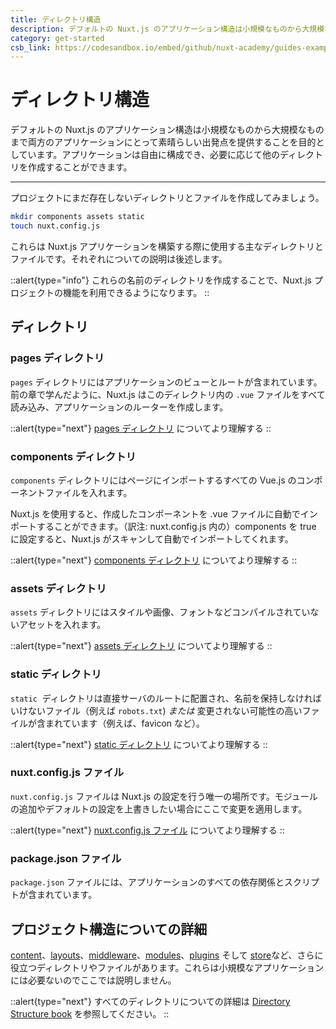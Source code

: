```yaml
---
title: ディレクトリ構造
description: デフォルトの Nuxt.js のアプリケーション構造は小規模なものから大規模なものまで両方のアプリケーションにとって素晴らしい出発点を提供することを目的としています。アプリケーションは自由に構成でき、必要に応じて他のディレクトリを作成することができます。
category: get-started
csb_link: https://codesandbox.io/embed/github/nuxt-academy/guides-examples/tree/master/01_get_started/03_directory_structure?fontsize=14&hidenavigation=1&theme=dark
---
```

# ディレクトリ構造

デフォルトの Nuxt.js のアプリケーション構造は小規模なものから大規模なものまで両方のアプリケーションにとって素晴らしい出発点を提供することを目的としています。アプリケーションは自由に構成でき、必要に応じて他のディレクトリを作成することができます。

---

プロジェクトにまだ存在しないディレクトリとファイルを作成してみましょう。


```bash
mkdir components assets static
touch nuxt.config.js
```

これらは Nuxt.js アプリケーションを構築する際に使用する主なディレクトリとファイルです。それぞれについての説明は後述します。

::alert{type="info"}
これらの名前のディレクトリを作成することで、Nuxt.js プロジェクトの機能を利用できるようになります。
::

## ディレクトリ

### pages ディレクトリ

`pages` ディレクトリにはアプリケーションのビューとルートが含まれています。前の章で学んだように、Nuxt.js はこのディレクトリ内の `.vue` ファイルをすべて読み込み、アプリケーションのルーターを作成します。

::alert{type="next"}
[pages ディレクトリ](/docs/directory-structure/pages) についてより理解する
::

### components ディレクトリ

`components` ディレクトリにはページにインポートするすべての Vue.js のコンポーネントファイルを入れます。

Nuxt.js を使用すると、作成したコンポーネントを .vue ファイルに自動でインポートすることができます。（訳注: nuxt.config.js 内の）components を true に設定すると、Nuxt.js がスキャンして自動でインポートしてくれます。

::alert{type="next"}
[components ディレクトリ](/docs/directory-structure/components) についてより理解する
::

### assets ディレクトリ

`assets` ディレクトリにはスタイルや画像、フォントなどコンパイルされていないアセットを入れます。

::alert{type="next"}
[assets ディレクトリ](/docs/directory-structure/assets) についてより理解する
::

### static ディレクトリ

`static` 
ディレクトリは直接サーバのルートに配置され、名前を保持しなければいけないファイル（例えば `robots.txt`) _または_ 変更されない可能性の高いファイルが含まれています（例えば、favicon など）。

::alert{type="next"}
[static ディレクトリ](/docs/directory-structure/static) についてより理解する
::

### nuxt.config.js ファイル

`nuxt.config.js` ファイルは Nuxt.js の設定を行う唯一の場所です。モジュールの追加やデフォルトの設定を上書きしたい場合にここで変更を適用します。

::alert{type="next"}
[nuxt.config.js ファイル](/docs/directory-structure/nuxt-config) についてより理解する
::

### package.json ファイル

`package.json` ファイルには、アプリケーションのすべての依存関係とスクリプトが含まれています。

## プロジェクト構造についての詳細

[content](/docs/directory-structure/content)、[layouts](/docs/directory-structure/layouts)、[middleware](/docs/directory-structure/middleware)、[modules](/docs/directory-structure/modules)、[plugins](/docs/directory-structure/plugins) そして [store](/docs/directory-structure/store)など、さらに役立つディレクトリやファイルがあります。これらは小規模なアプリケーションには必要ないのでここでは説明しません。

::alert{type="next"}
すべてのディレクトリについての詳細は [Directory Structure book](/docs/directory-structure/nuxt) を参照してください。
::
